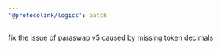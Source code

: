 ```yaml
---
'@protocolink/logics': patch
---
```


fix the issue of paraswap v5 caused by missing token decimals
